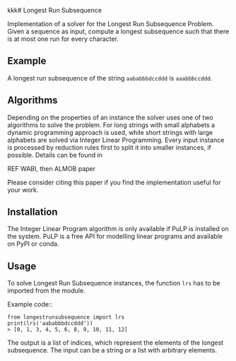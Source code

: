 kkk# Longest Run Subsequence

Implementation of a solver for the Longest Run Subsequence Problem. Given a
sequence as input, compute a longest subsequence such that there is at most
one run for every character.

## Example

A longest run subsequence of the string `aababbbdccddd` is `aaabbbccddd`.  

## Algorithms

Depending on the properties of an instance the solver uses one of two algorithms to solve the problem.
For long strings with small alphabets a dynamic
programming approach is used, while short strings with large alphabets are
solved via Integer Linear Programming. Every input instance is processed by
reduction rules first to split it into smaller instances, if possible. Details can be found in

REF WABI, then ALMOB paper

Please consider citing this paper if you find the implementation useful for your work.

## Installation

The Integer Linear Program algorithm is only available if PuLP is
installed on the system. PuLP is a free API for modelling linear programs
and available on PyPI or conda.

## Usage

To solve Longest Run Subsequence instances, the function ``lrs`` has to be
imported from the module.

Example code::

    from longestrunsubsequence import lrs
    print(lrs('aababbbdccddd'))
    > [0, 1, 3, 4, 5, 6, 8, 9, 10, 11, 12]

The output is a list of indices, which represent the elements of the longest
subsequence. The input can be a string or a list with arbitrary elements.

